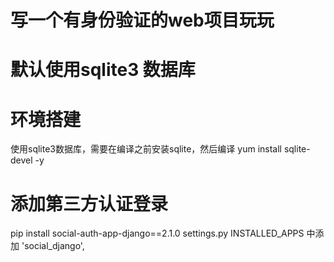 # 写一个有身份验证的web项目玩玩
# 默认使用sqlite3 数据库

# 环境搭建
使用sqlite3数据库，需要在编译之前安装sqlite，然后编译
yum install sqlite-devel -y

# 添加第三方认证登录
pip install social-auth-app-django==2.1.0
settings.py INSTALLED_APPS 中添加
'social_django',
